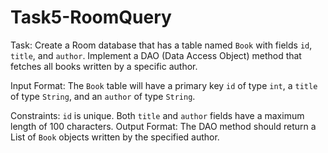 # Task5-RoomQuery

Task: Create a Room database that has a table named `Book` with fields `id`, `title`, and `author`. Implement a DAO (Data Access Object) method that fetches all books written by a specific author.

Input Format: The `Book` table will have a primary key `id` of type `int`, a `title` of type `String`, and an `author` of type `String`.

Constraints: `id` is unique.
Both `title` and `author` fields have a maximum length of 100 characters.
Output Format: The DAO method should return a List of `Book` objects written by the specified author.
